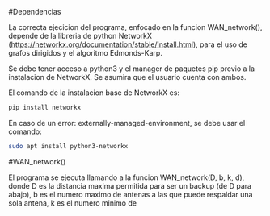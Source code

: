 #Dependencias

La correcta ejecicion del programa, enfocado en la funcion WAN_network(), depende de la libreria de python NetworkX (https://networkx.org/documentation/stable/install.html), para el uso de grafos dirigidos y el algoritmo Edmonds-Karp.

Se debe tener acceso a python3 y el manager de paquetes pip previo a la instalacion de NetworkX. Se asumira que el usuario cuenta con ambos.

El comando de la instalacion base de NetworkX es:

```bash
pip install networkx
```

En caso de un error: externally-managed-environment, se debe usar el comando:

```bash
sudo apt install python3-networkx
```

#WAN_network()

El programa se ejecuta llamando a la funcion WAN_network(D, b, k, d), donde D es la distancia maxima permitida para ser un backup (de D para abajo), b es el numero maximo de antenas a las que puede respaldar una sola antena, k es el numero  minimo de 
